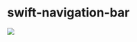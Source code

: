 # swift-navigation-bar
<img src="http://f.st-hatena.com/images/fotolife/t/tyoshikawa1106/20151107/20151107223627.png" />
